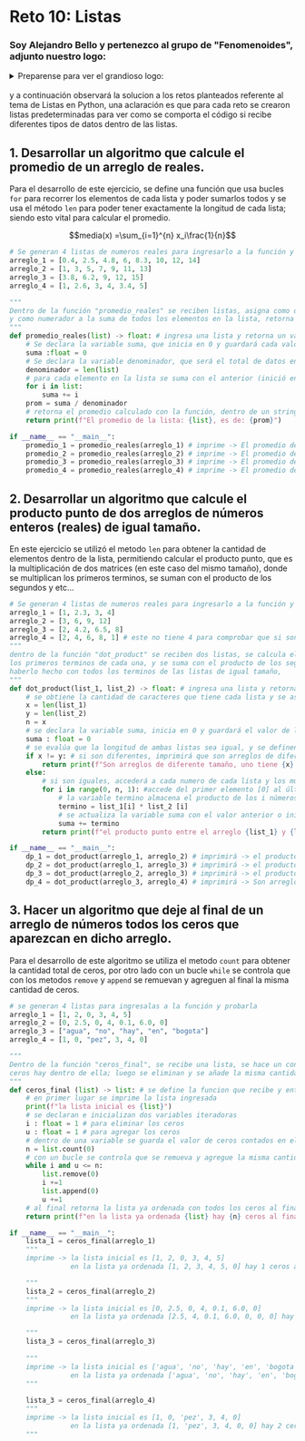 # Reto 10: Listas 
### Soy Alejandro Bello y pertenezco al grupo de "Fenomenoides", adjunto nuestro logo: 

<details><summary>Preparense para ver el grandioso logo: </summary><p>
<div align='center'>
<figure> <img src="https://i.postimg.cc/NFbwf57S/logo-def.png" alt="Defensa Civil" width="400" height="auto"/></br>
<figcaption><b> "somos programadores, no diseñadores" </b></figcaption></figure>
</div>
</p></details><br>
y a continuación observará la solucion a los retos planteados referente al tema de Listas en Python, una aclaración es que para cada reto se crearon listas predeterminadas para ver como se comporta el código si recibe diferentes tipos de datos dentro de las listas.

## 1. Desarrollar un algoritmo que calcule el promedio de un arreglo de reales.
Para el desarrollo de este ejercicio, se define una función que usa bucles `for` para recorrer los elementos de cada lista y poder sumarlos todos y se usa el método `len` para poder tener exactamente la longitud de cada lista; siendo esto vital para calcular el promedio. 


$$media(x) =\sum_{i=1}^{n} x_i\frac{1}{n}$$

```python
# Se generan 4 listas de numeros reales para ingresarlo a la función y probarla
arreglo_1 = [0.4, 2.5, 4.8, 6, 8.3, 10, 12, 14]
arreglo_2 = [1, 3, 5, 7, 9, 11, 13]
arreglo_3 = [3.8, 6.2, 9, 12, 15]
arreglo_4 = [1, 2.6, 3, 4, 3.4, 5]

"""
Dentro de la función "promedio_reales" se reciben listas, asigna como denominador a la cantidad de datos
y como numerador a la suma de todos los elementos en la lista, retorna como resultado el valor de ese cociente.
"""
def promedio_reales(list) -> float: # ingresa una lista y retorna un valor real
    # Se declara la variable suma, que inicia en 0 y guardará cada valor que se suma
    suma :float = 0 
    # Se declara la variable denominador, que será el total de datos en la lista (el denominador en el promedio)
    denominador = len(list)
    # para cada elemento en la lista se suma con el anterior (inició en 0)
    for i in list:
        suma += i
    prom = suma / denominador
    # retorna el promedio calculado con la función, dentro de un string que lo hace más claro
    return print(f"El promedio de la lista: {list}, es de: {prom}") 

if __name__ == "__main__":
    promedio_1 = promedio_reales(arreglo_1) # imprime -> El promedio de la lista: [0.4, 2.5, 4.8, 6, 8.3, 10, 12, 14], es de: 7.25
    promedio_2 = promedio_reales(arreglo_2) # imprime -> El promedio de la lista: [1, 3, 5, 7, 9, 11, 13], es de: 7.0
    promedio_3 = promedio_reales(arreglo_3) # imprime -> El promedio de la lista: [3.8, 6.2, 9, 12, 15], es de: 9.2
    promedio_4 = promedio_reales(arreglo_4) # imprime -> El promedio de la lista: [1, 2.6, 3, 4, 3.4, 5], es de: 3.1666666666666665
```
## 2. Desarrollar un algoritmo que calcule el producto punto de dos arreglos de números enteros (reales) de igual tamaño.
En este ejercicio se utilizó el metodo `len` para obtener la cantidad de elementos dentro de la lista, permitiendo calcular el producto punto, que es la multiplicación de dos matrices (en este caso del mismo tamaño), donde se multiplican los primeros terminos, se suman con el producto de los segundos y etc...
```python
# Se generan 4 listas de numeros reales para ingresarlo a la función y probarla, todas tienen 4 elementos
arreglo_1 = [1, 2.3, 3, 4]
arreglo_2 = [3, 6, 9, 12]
arreglo_3 = [2, 4.2, 6.5, 8]
arreglo_4 = [2, 4, 6, 8, 1] # este no tiene 4 para comprobar que si son diferentes, señalará el error
"""
dentro de la función "dot_product" se reciben dos listas, se calcula el producto de
los primeros terminos de cada una, y se suma con el producto de los segundos, así hasta
haberlo hecho con todos los terminos de las listas de igual tamaño,
"""
def dot_product(list_1, list_2) -> float: # ingresa una lista y retorna un valor real
    # se obtiene la cantidad de caracteres que tiene cada lista y se asigna a una variable
    x = len(list_1)
    y = len(list_2)
    n = x
    # se declara la variable suma, inicia en 0 y guardará el valor de la suma de productos
    suma : float = 0
    # se evalúa que la longitud de ambas listas sea igual, y se definen los casos
    if x != y: # si son diferentes, imprimirá que son arreglos de diferente tamaño y no calculará nada
        return print(f"Son arreglos de diferente tamaño, uno tiene {x} elementos y el otro {y} \n")
    else: 
        # si son iguales, accederá a cada numero de cada lista y los multiplicará, retornando el resultado del dot product
        for i in range(0, n, 1): #accede del primer elemento [0] al último [n-1]
            # la variable termino almacena el producto de los i números de la matriz
            termino = list_1[i] * list_2 [i] 
            # se actualiza la variable suma con el valor anterior o inicial, sumado con el nuevo termino
            suma += termino
        return print(f"el producto punto entre el arreglo {list_1} y {list_2} es de: {suma} \n")

if __name__ == "__main__":
    dp_1 = dot_product(arreglo_1, arreglo_2) # imprimirá -> el producto punto entre el arreglo [1, 2.3, 3, 4] y [3, 6, 9, 12] es de: 91.8
    dp_2 = dot_product(arreglo_1, arreglo_3) # imprimirá -> el producto punto entre el arreglo [1, 2.3, 3, 4] y [2, 4.2, 6.5, 8] es de: 63.16
    dp_3 = dot_product(arreglo_2, arreglo_3) # imprimirá -> el producto punto entre el arreglo [3, 6, 9, 12] y [2, 4.2, 6.5, 8] es de: 185.7
    dp_4 = dot_product(arreglo_3, arreglo_4) # imprimirá -> Son arreglos de diferente tamaño, uno tiene 4 elementos y el otro 5
```
## 3. Hacer un algoritmo que deje al final de un arreglo de números todos los ceros que aparezcan en dicho arreglo.
Para el desarrollo de este algoritmo se utiliza el metodo `count` para obtener la cantidad total de ceros, por otro lado con un bucle `while` se controla que con los metodos `remove` y `append` se remuevan y agreguen al final la misma cantidad de ceros.
```python
# se generan 4 listas para ingresalas a la función y probarla
arreglo_1 = [1, 2, 0, 3, 4, 5]
arreglo_2 = [0, 2.5, 0, 4, 0.1, 6.0, 0]
arreglo_3 = ["agua", "no", "hay", "en", "bogota"]
arreglo_4 = [1, 0, "pez", 3, 4, 0]

"""
Dentro de la función "ceros_final", se recibe una lista, se hace un conteo de cuantos
ceros hay dentro de ella; luego se eliminan y se añade la misma cantidad al final
"""
def ceros_final (list) -> list: # se define la funcion que recibe y entrega una lista
    # en primer lugar se imprime la lista ingresada 
    print(f"la lista inicial es {list}") 
    # se declaran e inicializan dos variables iteradoras
    i : float = 1 # para eliminar los ceros
    u : float = 1 # para agregar los ceros 
    # dentro de una variable se guarda el valor de ceros contados en el arreglo
    n = list.count(0)
    # con un bucle se controla que se remueva y agregue la misma cantidad de ceros contada
    while i and u <= n: 
        list.remove(0)
        i +=1
        list.append(0)
        u +=1
    # al final retorna la lista ya ordenada con todos los ceros al final; y la cantidad total de estos
    return print(f"en la lista ya ordenada {list} hay {n} ceros al final \n")

if __name__ == "__main__":
    lista_1 = ceros_final(arreglo_1) 
    """
    imprime -> la lista inicial es [1, 2, 0, 3, 4, 5]
               en la lista ya ordenada [1, 2, 3, 4, 5, 0] hay 1 ceros al final 

    """
    lista_2 = ceros_final(arreglo_2) 
    """
    imprime -> la lista inicial es [0, 2.5, 0, 4, 0.1, 6.0, 0]
               en la lista ya ordenada [2.5, 4, 0.1, 6.0, 0, 0, 0] hay 3 ceros al final

    """
    lista_3 = ceros_final(arreglo_3) 
   
    """
    imprime -> la lista inicial es ['agua', 'no', 'hay', 'en', 'bogota']
               en la lista ya ordenada ['agua', 'no', 'hay', 'en', 'bogota'] hay 0 ceros al final
    """
    
    lista_3 = ceros_final(arreglo_4) 
    """
    imprime -> la lista inicial es [1, 0, 'pez', 3, 4, 0]
               en la lista ya ordenada [1, 'pez', 3, 4, 0, 0] hay 2 ceros al final
    """
```

